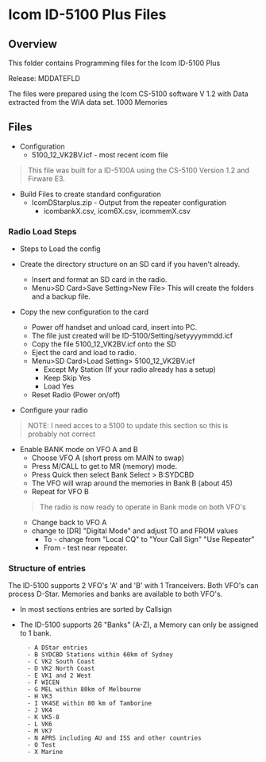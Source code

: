 # Icom ID-5100 Plus Files

## Overview

This folder contains Programming files for the Icom ID-5100 Plus

Release: MDDATEFLD

The files were prepared using the Icom CS-5100 software V 1.2 with Data extracted from the WIA data set.
1000 Memories

## Files

* Configuration
    - 5100_12_VK2BV.icf - most recent icom file

> This file was built for a ID-5100A using the CS-5100 Version 1.2 and Firware E3.


* Build Files to create standard configuration
    - IcomDStarplus.zip - Output from the repeater configuration
        - icombankX.csv, icom6X.csv, icommemX.csv

### Radio Load Steps

* Steps to Load the config
* Create the directory structure on an SD card if you haven't already.
    - Insert and format an SD card in the radio.
    - Menu>SD Card>Save Setting>New File>
This will create the folders and a backup file.

* Copy the new configuration to the card
    - Power off handset and unload card, insert into PC.
    - The file just created will be ID-5100/Setting/setyyyymmdd.icf 
    - Copy the file 5100_12_VK2BV.icf onto the SD
    - Eject the card and load to radio.
    - Menu>SD Card>Load Setting> 5100_12_VK2BV.icf
        - Except My Station (If your radio already has a setup)
        - Keep Skip Yes
        - Load Yes
    - Reset Radio (Power on/off)

* Configure your radio

> NOTE: I need acces to a 5100 to update this section so this is probably not correct

* Enable BANK mode on VFO A and B 
    - Choose VFO A (short press om MAIN to swap)
    - Press M/CALL to get to MR (memory) mode.
    - Press Quick then select Bank Select > B:SYDCBD
    - The VFO will wrap around the memories in Bank B (about 45)
    - Repeat for VFO B
    > The radio is now ready to operate in Bank mode on both VFO's
    - Change back to VFO A
    - change to  [DR] "Digital Mode" and adjust TO and FROM values
        - To - change from "Local CQ" to "Your Call Sign" "Use Repeater" 
        - From - test near repeater.
    
    
### Structure of entries

The ID-5100 supports 2 VFO's 'A' and 'B' with 1 Tranceivers. Both VFO's can process D-Star. Memories and banks are available to both VFO's.

* In most sections entries are sorted by Callsign

* The ID-5100 supports 26 "Banks" (A-Z), a Memory can only be assigned to 1 bank.
    
        - A DStar entries
        - B SYDCBD Stations within 60km of Sydney
        - C VK2 South Coast
        - D VK2 North Coast
        - E VK1 and 2 West
        - F WICEN
        - G MEL within 80km of Melbourne
        - H VK3
        - I VK4SE within 80 km of Tamborine
        - J VK4
        - K VK5-8
        - L VK6
        - M VK7
        - N APRS including AU and ISS and other countries
        - O Test
        - X Marine
